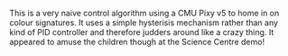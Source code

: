 This is a very naive control algorithm using a CMU Pixy v5 to home in on colour signatures. It uses a simple hysterisis mechanism rather than any kind of PID controller and therefore judders around like a crazy thing. It appeared to amuse the children though at the Science Centre demo!
